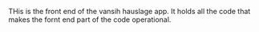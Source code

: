THis is the front end of the vansih hauslage app. It holds all the code that makes the fornt end part of the code operational.
